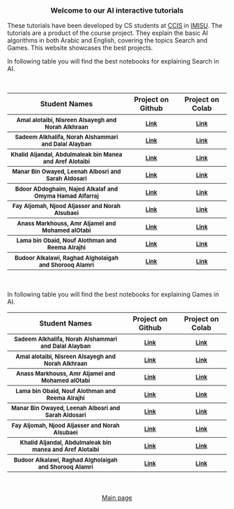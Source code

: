 <h3 align="center"> Welcome to our AI interactive tutorials</h3>
These tutorials have been developed by CS students at <a href="https://units.imamu.edu.sa/colleges/ComputerAndInformation/Pages/default.aspx">CCIS</a> in <a href ="https://imamu.edu.sa/">IMISU</a>. The tutorials are a product of the course project. They explain the basic AI algorithms in both Arabic and English, covering the topics Search and Games. This website showcases the best projects.
<br>

In following table you will find the best notebooks for explaining Search in AI.

<br>

<table>
  <thead>
    <tr>
    <th>
                Student Names
    </th>
    <th>
                Project on Github
    </th>
     <th>
                Project on Colab
    </th>
    </tr>
  </thead>
  <tbody style="font-size:small;">
    <tr>
    <th>
Amal alotaibi, Nisreen Alsayegh and Norah Alkhraan
    </th>
    <th>
      <a href="https://github.com/IMISU-CS340/ph1-Group08-NourahAmalNisreen">Link</a>
    </th>
    <th>
      <a href="https://colab.research.google.com/drive/1ETlUum44f3jC6Vn_zVqwj5dWfT8NxJZ-">Link</a>
    </th>
    </tr>
    <tr>
    <th>
Sadeem Alkhalifa, Norah Alshammari and Dalal Alayban
    </th>
    <th>
      <a href="https://github.com/IMISU-CS340/ph1-Group05-DalalNorahSadeem">Link</a>
    </th>
    <th>
      <a href="https://colab.research.google.com/drive/1YBM745iA-Z2vKwn01Z6rxVNk7ukdeOWS">Link</a>
    </th>
    </tr>
    <tr>
    <th>
Khalid Aljandal, Abdulmaleak bin Manea and Aref Alotaibi</th>
    <th>
      <a href="https://github.com/IMISU-CS340/ph1-Group16-KhalidAbdulmaleakAref-">Link</a>
    </th>
    <th>
      <a href="https://colab.research.google.com/drive/1BepdyXoHR7xF7VpEv_uSSKFBKV6cp5QY">Link</a>
    </th>
    </tr>
    <tr>
    <th>
Manar Bin Owayed,  Leenah Albosri and Sarah Aldosari
    </th>
    <th>
      <a href="https://github.com/IMISU-CS340/Ph1-Group01-ManarLeenaSarah">Link</a>
    </th>
    <th>
      <a href="https://colab.research.google.com/drive/1m06GIpkElZseJv-NGwyJgPRtEOQECVyD">Link</a>
    </th>
    </tr>
    <tr>
    <th>
Bdoor ADdoghaim, Najed Alkalaf and Omyma Hamad Alfarraj
    </th>
    <th>
      <a href="https://github.com/IMISU-CS340/ph1-Group06-BdoorNajdAlkalafOmyma">Link</a>
    </th>
    <th>
      <a href="https://colab.research.google.com/drive/11dxDRkjOZy30iQpCngXIii5bR9jzvOx0">Link</a>
    </th>
    </tr>
    <tr>
    <th>
Fay Aljomah, Njood Aljasser and Norah  Alsubaei
    </th>
    <th>
      <a href="https://github.com/IMISU-CS340/ph1-Group10-FayNouraNjood">Link</a>
    </th>
    <th>
      <a href="https://colab.research.google.com/drive/1lGvDQ-gcGbUVGngppBc2xmHQULO0v1iG">Link</a>
    </th>
    </tr>
    <tr>
    <th>
Anass Markhouss, Amr Aljamel and Mohamed alOtabi
    </th>
    <th>
      <a href="https://github.com/IMISU-CS340/ph1-Group15-AnassAmrMohamed">Link</a>
    </th>
    <th>
      <a href="https://colab.research.google.com/drive/1PpwrjJGvdbsenfFaTmxfpM-ba4l7mjX5">Link</a>
    </th>
    </tr>
    <tr>
    <th>
Lama bin Obaid, Nouf Alothman and Reema Alrajhi
    </th>
    <th>
      <a href="https://github.com/IMISU-CS340/ph1-Group13-LamaReemaNouf">Link</a>
    </th>
    <th>
      <a href="https://colab.research.google.com/drive/16aSk0MPNi04wrYpaUpoCHVvIAl3dgTO2">Link</a>
    </th>
    </tr>
    <tr>
    <th>
Budoor Alkalawi, Raghad Algholaigah and Shorooq Alamri
    </th>
    <th>
      <a href="https://github.com/IMISU-CS340/ph1-Group14-BudoorRaghadShorooq">Link</a>
    </th>
    <th>
      <a href="https://colab.research.google.com/drive/1NQ3Co1cDQsfpg6RjEZGA67bzcPElHTjv">Link</a>
    </th>
    </tr>
  </tbody>
</table>
<br>

In following table you will find the best notebooks for explaining Games in AI.

<table>
  <thead>
    <tr>
    <th>
                Student Names
    </th>
    <th>
                Project on Github
    </th>
     <th>
                Project on Colab
    </th>
    </tr>
  </thead>
  <tbody style="font-size:small;">
    <tr>
    <th>
Sadeem Alkhalifa, Norah Alshammari and Dalal Alayban
    </th>
    <th>
      <a href="https://github.com/IMISU-CS340/Ph2-Group05-DalalNorahSadeem">Link</a>
    </th>
    <th>
      <a href="https://colab.research.google.com/drive/1oCb8qLtVmPM4YPXd_QXUAaufenaOHkMV">Link</a>
    </th>
    </tr>
    <tr>
    <th>
Amal alotaibi, Nisreen Alsayegh and Norah Alkhraan
    </th>
    <th>
      <a href="https://github.com/IMISU-CS340/Ph2-Group08-NorahAmalNisreen">Link</a>
    </th>
    <th>
      <a href="https://colab.research.google.com/drive/18ugB44qRvzcw-ssHXl1HBk62IrNQH0Ct">Link</a>
    </th>
    </tr>
    <tr>
    <th>
Anass Markhouss, Amr Aljamel and Mohamed alOtabi
    </th>
    <th>
      <a href="https://github.com/IMISU-CS340/ph2-Group15-AnassAmrMohamed">Link</a>
    </th>
    <th>
      <a href="https://colab.research.google.com/drive/1F_m0G4F2IJvNQnEf_GrdlXwClqvmMOYJ">Link</a>
    </th>
    </tr>
   <tr>
    <th>
 Lama bin Obaid, Nouf Alothman and Reema Alrajhi
    </th>
    <th>
      <a href="https://github.com/IMISU-CS340/Ph2-Group13-ReemaNoufLama">Link</a>
    </th>
    <th>
      <a href="https://colab.research.google.com/drive/1cakUfGNKdcc2CT651-_WepxGHw4-tsE5">Link</a>
    </th>
    </tr>
    <tr>
    <th>
Manar Bin Owayed,  Leenah Albosri and Sarah Aldosari
    </th>
    <th>
      <a href="https://github.com/IMISU-CS340/Ph2-Group01-ManarLeenaSarah">Link</a>
    </th>
    <th>
      <a href="https://colab.research.google.com/drive/1phd8wxKAW1ZIX7jotIQ6LR2fi1DzwI2e">Link</a>
    </th>
    </tr>
    <tr>
    <th>
Fay Aljomah, Njood Aljasser and Norah  Alsubaei
   </th>
    <th>
      <a href="https://github.com/IMISU-CS340/Ph2-Group10-NjoodFayNorah">Link</a>
    </th>
    <th>
      <a href="https://colab.research.google.com/drive/1x5mNnE8VbesEUHvl_tCDZO9vdIuQYUNO">Link</a>
    </th>
    </tr>
    <tr>
    <th>
Khalid Aljandal, Abdulmaleak bin manea and Aref Alotaibi
    </th>
    <th>
      <a href="https://github.com/IMISU-CS340/ph2-Group16-KhalidAbdulmaleakAref-">Link</a>
    </th>
    <th>
      <a href="https://colab.research.google.com/drive/1xPbVFEMUocywYCJnv51odH64uwuCTelQ">Link</a>
    </th>
    </tr>
    <tr>
    <th>
Budoor Alkalawi, Raghad Algholaigah and Shorooq Alamri
    </th>
    <th>
      <a href="https://github.com/IMISU-CS340/Ph2-Group14-BudoorRaghadShorooq/">Link</a>
    </th>
    <th>
      <a href="https://colab.research.google.com/drive/102gh-4mgHKyxiWxeYQqHsqadPqCY_0Sq">Link</a>
    </th>
    </tr>
  </tbody>
</table>
<br>
<br>
<div align="center">
<a href="index.html">Main page</a>
</div>


